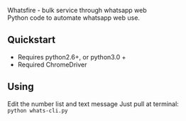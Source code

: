 Whatsfire - bulk service through whatsapp web<br>
Python code to automate whatsapp web use.

## Quickstart

  - Requires python2.6+, or python3.0 +
  - Required ChromeDriver

## Using

Edit the number list and text message
Just pull at terminal:<br>
```python whats-cli.py```
